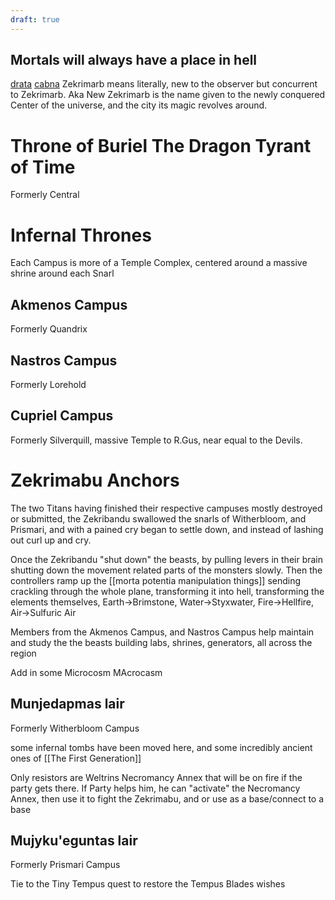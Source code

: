 ```yaml
---
draft: true
---
```

## Mortals will always have a place in hell
 [drata](https://la-lojban.github.io/sutysisku/lojban/index.html#seskari=cnano&sisku=drata&bangu=en&versio=masno) [cabna](https://la-lojban.github.io/sutysisku/lojban/index.html#seskari=cnano&sisku=cabna&bangu=en&versio=masno) Zekrimarb means literally, new to the observer but concurrent to Zekrimarb. Aka New Zekrimarb is the name given to the newly conquered Center of the universe, and the city its magic revolves around.
# Throne of Buriel The Dragon Tyrant of Time
Formerly Central
# Infernal Thrones

Each Campus is more of a Temple Complex, centered around a massive shrine around each Snarl

## Akmenos Campus
Formerly Quandrix
## Nastros Campus
Formerly Lorehold
## Cupriel Campus
Formerly Silverquill, massive Temple to R.Gus, near equal to the Devils.
# Zekrimabu Anchors
The two Titans having finished their respective campuses mostly destroyed or submitted, the Zekribandu swallowed the snarls of Witherbloom, and Prismari, and with a pained cry began to settle down, and instead of lashing out curl up and cry.

Once the Zekribandu "shut down" the beasts, by pulling levers in their brain shutting down the movement related parts of the monsters slowly. Then the controllers ramp up the [[morta potentia manipulation things]] sending crackling through the whole plane, transforming it into hell, transforming the elements themselves, Earth->Brimstone, Water->Styxwater, Fire->Hellfire, Air->Sulfuric Air 

Members from the Akmenos Campus, and Nastros Campus help maintain and study the the beasts building labs, shrines, generators, all across the region

Add in some Microcosm MAcrocasm

## Munjedapmas lair

Formerly Witherbloom Campus

some infernal tombs have been moved here, and some incredibly ancient ones of [[The First Generation]] 

Only resistors are Weltrins Necromancy Annex that will be on fire if the party gets there. If Party helps him, he can "activate" the Necromancy Annex, then use it to fight the Zekrimabu, and or use as a base/connect to a base

## Mujyku'eguntas lair
Formerly Prismari Campus

Tie to the Tiny Tempus quest to restore the Tempus Blades wishes
